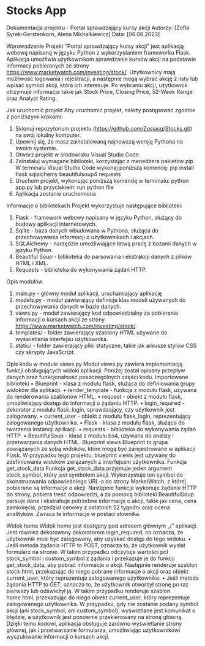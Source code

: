 # Stocks App
Dokumentacja projektu - Portal sprawdzający kursy akcji
Autorzy: [Zofia Syrek-Gerstenkorn, Alena Mikhalkiewicz] Data: [06.06.2023]

Wprowadzenie
Projekt "Portal sprawdzający kursy akcji" jest aplikacją webową napisaną w języku Python z wykorzystaniem frameworku Flask. Aplikacja umożliwia użytkownikom sprawdzanie kursów akcji na podstawie informacji pobieranych ze strony https://www.marketwatch.com/investing/stock/. Użytkownicy mają możliwość logowania i rejestracji, a następnie mogą wybrać akcję z listy lub wpisać symbol akcji, która ich interesuje. Po wybraniu akcji, użytkownik otrzymuje informacje takie jak Stock Price, Closing Price, 52-Week Range oraz Analyst Rating.

Jak uruchomić projekt
Aby uruchomić projekt, należy postępować zgodnie z poniższymi krokami:
1.	Sklonuj repozytorium projektu (https://github.com/Zosiasg/Stocks.git) na swój lokalny komputer.
2.	Upewnij się, że masz zainstalowaną najnowszą wersję Pythona na swoim systemie.
3.	Otwórz projekt w środowisku Visual Studio Code.
4.	Zainstaluj wymagane biblioteki, korzystając z menedżera pakietów pip. W terminalu Visual Studio Code wykonaj poniższą komendę:
pip install flask sqlalchemy beautifulsoup4 requests 
5.	Uruchom projekt, wykonując poniższą komendę w terminalu:
python app.py 
lub przyciskiem: run python file
6.	Aplikacja zostanie uruchomiona

Informacje o bibliotekach
Projekt wykorzystuje następujące biblioteki:
1.	Flask - framework webowy napisany w języku Python, służący do budowy aplikacji internetowych.
2.	Sqlite - baza danych wbudowana w Pythona, służąca do przechowywania informacji o użytkownikach i akcjach.
3.	SQLAlchemy - narzędzie umożliwiające łatwą pracę z bazami danych w języku Python.
4.	Beautiful Soup - biblioteka do parsowania i ekstrakcji danych z plików HTML i XML.
5.	Requests - biblioteka do wykonywania żądań HTTP.

Opis modułów
1.	main.py - główny moduł aplikacji, uruchamiający aplikację
2.	models.py - moduł zawierający definicje klas modeli używanych do przechowywania danych w bazie danych.
3.	views.py - moduł zawierający kod odpowiedzialny za pobieranie informacji o kursach akcji ze strony https://www.marketwatch.com/investing/stock/.
4.	templates/ - folder zawierający szablony HTML używane do wyświetlania interfejsu użytkownika.
5.	static/ - folder zawierający pliki statyczne, takie jak arkusze stylów CSS czy skrypty JavaScript.

Opis kodu w module views.py
Moduł views.py zawiera implementację funkcji obsługujących widoki aplikacji. Poniżej został opisany przepływ danych oraz funkcjonalność poszczególnych części kodu.
Importowane biblioteki
•	Blueprint - klasa z modułu flask, służąca do definiowania grupy widoków dla aplikacji.
•	render_template - funkcja z modułu flask, używana do renderowania szablonów HTML.
•	request - obiekt z modułu flask, umożliwiający dostęp do informacji o żądaniu HTTP.
•	login_required - dekorator z modułu flask_login, sprawdzający, czy użytkownik jest zalogowany.
•	current_user - obiekt z modułu flask_login, reprezentujący zalogowanego użytkownika.
•	Flask - klasa z modułu flask, służąca do tworzenia instancji aplikacji.
•	requests - biblioteka do wykonywania żądań HTTP.
•	BeautifulSoup - klasa z modułu bs4, używana do analizy i przetwarzania danych HTML.
Blueprint views
Blueprint to grupa powiązanych ze sobą widoków, które mogą być zarejestrowane w aplikacji Flask. W przypadku tego projektu, blueprint views jest używany do zdefiniowania widoków związanych z interfejsem użytkownika.
Funkcja get_stock_data
Funkcja get_stock_data przyjmuje jeden argument stock_symbol, który jest symbolem akcji. Wykorzystuje ten symbol do skonstruowania odpowiedniego URL-a do strony MarketWatch, z której pobierane są informacje o akcji. Następnie funkcja wykonuje żądanie HTTP do strony, pobiera treść odpowiedzi, a za pomocą biblioteki BeautifulSoup parsuje dane i ekstrahuje potrzebne informacje o akcji, takie jak cena, cena zamknięcia, przedział cenowy z ostatnich 52 tygodni oraz ocena analityków. Zwraca te informacje w postaci słownika.

Widok home
Widok home jest dostępny pod adresem głównym „/” aplikacji. Jest również dekorowany dekoratorem login_required, co oznacza, że użytkownik musi być zalogowany, aby uzyskać dostęp do tego widoku.
•	Jeśli metoda żądania HTTP to POST, oznacza to, że użytkownik wysłał formularz na stronie. W takim przypadku odczytuje wartości pól stock_symbol i custom_symbol z żądania i przekazuje je do funkcji get_stock_data, aby pobrać informacje o akcji. Następnie renderuje szablon stock.html, przekazując do niego pobrane informacje o akcji oraz obiekt current_user, który reprezentuje zalogowanego użytkownika.
•	Jeśli metoda żądania HTTP to GET, oznacza to, że użytkownik otworzył stronę po raz pierwszy lub odświeżył ją. W takim przypadku renderuje szablon home.html, przekazując do niego obiekt current_user, który reprezentuje zalogowanego użytkownika.
W przypadku, gdy nie zostanie podany symbol akcji (ani stock_symbol, ani custom_symbol), wyświetlane jest komunikat o błędzie, a użytkownik jest ponownie przekierowany na stronę główną.
Dzięki temu kodowi, aplikacja obsługuje zarówno wyświetlanie strony głównej, jak i przetwarzanie formularza, umożliwiając użytkownikowi wyszukiwanie informacji o kursach akcji.


